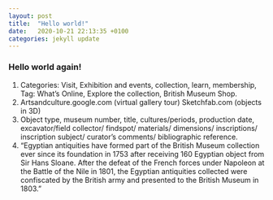 ```yaml
---
layout: post
title:  "Hello world!"
date:   2020-10-21 22:13:35 +0100
categories: jekyll update
---
```


### Hello world again!

1.	Categories: Visit, Exhibition and events, collection, learn, membership, 
Tag: What’s Online, Explore the collection, British Museum Shop.
2.	Artsandculture.google.com (virtual gallery tour)
Sketchfab.com (objects in 3D)
3.	Object type, museum number, title, cultures/periods, production date, excavator/field collector/ findspot/ materials/ dimensions/ inscriptions/ inscription subject/ curator’s comments/ bibliographic reference.
4.	“Egyptian antiquities have formed part of the British Museum collection ever since its foundation in 1753 after receiving 160 Egyptian object from Sir Hans Sloane. After the defeat of the French forces under Napoleon at the Battle of the Nile in 1801, the Egyptian antiquities collected were confiscated by the British army and presented to the British Museum in 1803.”
